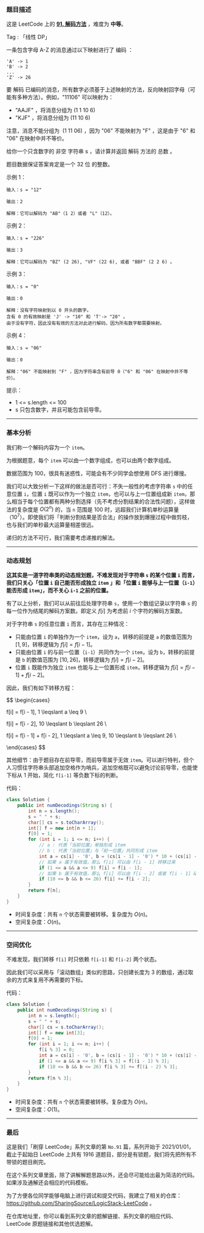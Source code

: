 ### 题目描述

这是 LeetCode 上的 **[91. 解码方法](https://leetcode-cn.com/problems/decode-ways/solution/gong-shui-san-xie-gen-ju-shu-ju-fan-wei-ug3dd/)** ，难度为 **中等**。

Tag : 「线性 DP」



一条包含字母 A-Z 的消息通过以下映射进行了 编码 ：
```
'A' -> 1
'B' -> 2
...
'Z' -> 26
```
要 解码 已编码的消息，所有数字必须基于上述映射的方法，反向映射回字母（可能有多种方法）。例如，"11106" 可以映射为：

* "AAJF" ，将消息分组为 (1 1 10 6)
* "KJF" ，将消息分组为 (11 10 6)

注意，消息不能分组为  (1 11 06) ，因为 "06" 不能映射为 "F" ，这是由于 "6" 和 "06" 在映射中并不等价。

给你一个只含数字的 非空 字符串 s ，请计算并返回 解码 方法的 总数 。

题目数据保证答案肯定是一个 32 位 的整数。




示例 1：
```
输入：s = "12"

输出：2

解释：它可以解码为 "AB"（1 2）或者 "L"（12）。
```
示例 2：
```
输入：s = "226"

输出：3

解释：它可以解码为 "BZ" (2 26), "VF" (22 6), 或者 "BBF" (2 2 6) 。
```
示例 3：
```
输入：s = "0"

输出：0

解释：没有字符映射到以 0 开头的数字。
含有 0 的有效映射是 'J' -> "10" 和 'T'-> "20" 。
由于没有字符，因此没有有效的方法对此进行解码，因为所有数字都需要映射。
```
示例 4：
```
输入：s = "06"

输出：0

解释："06" 不能映射到 "F" ，因为字符串含有前导 0（"6" 和 "06" 在映射中并不等价）。
```

提示：
* 1 <= s.length <= 100
* s 只包含数字，并且可能包含前导零。

---

### 基本分析

我们称一个解码内容为一个 `item`。

为根据题意，每个 `item` 可以由一个数字组成，也可以由两个数字组成。

数据范围为 100，很具有迷惑性，可能会有不少同学会想使用 DFS 进行爆搜。

我们可以大致分析一下这样的做法是否可行：不失一般性的考虑字符串 `s` 中的任意位置 `i`，位置 `i` 既可以作为一个独立 `item`，也可以与上一位置组成新 `item`，那么相当于每个位置都有两种分割选择（先不考虑分割结果的合法性问题），这样做法的复杂度是 $O(2^n)$ 的，当 `n` 范围是 100 时，远超我们计算机单秒运算量（$10^7$）。即使我们将「判断分割结果是否合法」的操作放到爆搜过程中做剪枝，也与我们的单秒最大运算量相差很远。

递归的方法不可行，我们需要考虑递推的解法。

---

### 动态规划

**这其实是一道字符串类的动态规划题，不难发现对于字符串 `s` 的某个位置 `i` 而言，我们只关心「位置 `i` 自己能否形成独立 `item` 」和「位置 `i` 能够与上一位置（`i-1`）能否形成 `item`」，而不关心 `i-1` 之前的位置。**

有了以上分析，我们可以从前往后处理字符串 `s`，使用一个数组记录以字符串 `s` 的每一位作为结尾的解码方案数。即定义 $f[i]$ 为考虑前 $i$ 个字符的解码方案数。

对于字符串 `s` 的任意位置 `i` 而言，其存在三种情况：

* 只能由位置 `i` 的单独作为一个 `item`，设为 `a`，转移的前提是 `a` 的数值范围为 $[1,9]$，转移逻辑为 $f[i] = f[i - 1]$。
* 只能由位置 `i` 的与前一位置（`i-1`）共同作为一个 `item`，设为 `b`，转移的前提是 `b` 的数值范围为 $[10,26]$，转移逻辑为 $f[i] = f[i - 2]$。
* 位置 `i` 既能作为独立 `item` 也能与上一位置形成 `item`，转移逻辑为 $f[i] = f[i - 1] + f[i - 2]$。

因此，我们有如下转移方程：

$$
\begin{cases}
  
f[i] = f[i - 1], 1 \leqslant a \leq 9 \\

f[i] = f[i - 2], 10 \leqslant b \leqslant 26 \\

f[i] = f[i - 1] + f[i - 2], 1 \leqslant a \leq 9, 10 \leqslant b \leqslant 26 \\

\end{cases}
$$


其他细节：由于题目存在前导零，而前导零属于无效 `item`。可以进行特判，但个人习惯往字符串头部追加空格作为哨兵，追加空格既可以避免讨论前导零，也能使下标从 1 开始，简化 `f[i-1]` 等负数下标的判断。

代码：
```Java
class Solution {
    public int numDecodings(String s) {
        int n = s.length();
        s = " " + s;
        char[] cs = s.toCharArray();
        int[] f = new int[n + 1];
        f[0] = 1;
        for (int i = 1; i <= n; i++) { 
            // a : 代表「当前位置」单独形成 item
            // b : 代表「当前位置」与「前一位置」共同形成 item
            int a = cs[i] - '0', b = (cs[i - 1] - '0') * 10 + (cs[i] - '0');
            // 如果 a 属于有效值，那么 f[i] 可以由 f[i - 1] 转移过来
            if (1 <= a && a <= 9) f[i] = f[i - 1];
            // 如果 b 属于有效值，那么 f[i] 可以由 f[i - 2] 或者 f[i - 1] & f[i - 2] 转移过来
            if (10 <= b && b <= 26) f[i] += f[i - 2];
        }
        return f[n];
    }
}
```
* 时间复杂度：共有 `n` 个状态需要被转移。复杂度为 $O(n)$。
* 空间复杂度：$O(n)$。

---

### 空间优化

不难发现，我们转移 `f[i]` 时只依赖 `f[i-1]` 和 `f[i-2]` 两个状态。

因此我们可以采用与「滚动数组」类似的思路，只创建长度为 3 的数组，通过取余的方式来复用不再需要的下标。

代码：
```Java
class Solution {
    public int numDecodings(String s) {
        int n = s.length();
        s = " " + s;
        char[] cs = s.toCharArray();
        int[] f = new int[3];
        f[0] = 1;
        for (int i = 1; i <= n; i++) {
            f[i % 3] = 0;
            int a = cs[i] - '0', b = (cs[i - 1] - '0') * 10 + (cs[i] - '0');
            if (1 <= a && a <= 9) f[i % 3] = f[(i - 1) % 3];
            if (10 <= b && b <= 26) f[i % 3] += f[(i - 2) % 3];
        }
        return f[n % 3];
    }
}
```
* 时间复杂度：共有 `n` 个状态需要被转移。复杂度为 $O(n)$。
* 空间复杂度：$O(1)$。

---

### 最后

这是我们「刷穿 LeetCode」系列文章的第 `No.91` 篇，系列开始于 2021/01/01，截止于起始日 LeetCode 上共有 1916 道题目，部分是有锁题，我们将先把所有不带锁的题目刷完。

在这个系列文章里面，除了讲解解题思路以外，还会尽可能给出最为简洁的代码。如果涉及通解还会相应的代码模板。

为了方便各位同学能够电脑上进行调试和提交代码，我建立了相关的仓库：https://github.com/SharingSource/LogicStack-LeetCode 。

在仓库地址里，你可以看到系列文章的题解链接、系列文章的相应代码、LeetCode 原题链接和其他优选题解。

